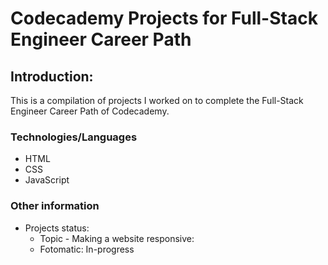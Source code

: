 # Codecademy Projects for Full-Stack Engineer Career Path

## Introduction: 

This is a compilation of projects I worked on to complete the Full-Stack Engineer Career Path of Codecademy. 

### Technologies/Languages

* HTML
* CSS
* JavaScript

### Other information

- Projects status: 
    * Topic - Making a website responsive:
    - Fotomatic: In-progress
